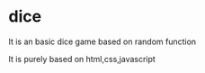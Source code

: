 # dice
<p>It is an basic dice game based on random function</p>
<p>It is purely based on html,css,javascript</p>
